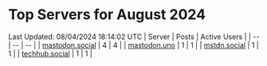 # Top Servers for August 2024
Last Updated: 08/04/2024 18:14:02 UTC
| Server | Posts | Active Users |
| -- | -- | -- |
| [mastodon.social](https://mastodon.social/tags/PowerShell) | 4 | 4 |
| [mastodon.uno](https://mastodon.uno/tags/PowerShell) | 1 | 1 |
| [mstdn.social](https://mstdn.social/tags/PowerShell) | 1 | 1 |
| [techhub.social](https://techhub.social/tags/PowerShell) | 1 | 1 |
